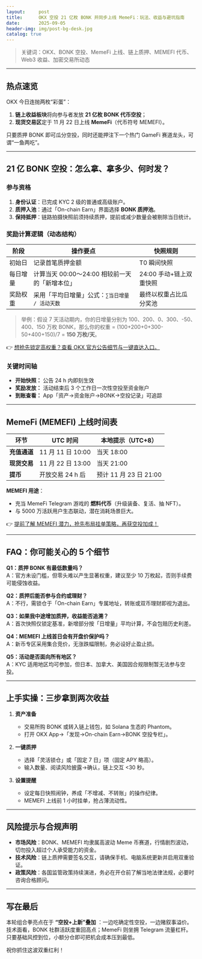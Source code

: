 ```yaml
---
layout:     post
title:      OKX 空投 21 亿枚 BONK 并同步上线 MemeFi：玩法、收益与避坑指南
date:       2025-09-05
header-img: img/post-bg-desk.jpg
catalog: true
---
```


> 关键词：OKX、BONK 空投、MemeFi 上线、链上质押、MEMEFI 代币、Web3 收益、加密交易所动态

---

## 热点速览

OKX 今日连抛两枚“彩蛋”：  
1. **链上收益板块**将向参与者发放 **21 亿枚 BONK 代币空投**；  
2. **现货交易区**定于 11 月 22 日上线 **MemeFi**（代币符号 MEMEFI）。  

只要质押 BONK 即可瓜分空投，同时还能押注下一个热门 GameFi 赛道龙头，可谓“一鱼两吃”。

---

## 21 亿 BONK 空投：怎么拿、拿多少、何时发？

### 参与资格

1. **身份认证**：已完成 KYC 2 级的普通或高级账户。  
2. **质押入池**：通过「On-chain Earn」界面选择 **BONK 质押池**。  
3. **保持抵押**：链路拍摄快照前须持续质押，提前或减少数量会被剔除当日统计。

### 奖励计算逻辑（动态结构）

| 阶段 | 操作要点 | 快照规则 |
|---|---|---|
| 初始日 | 记录首笔质押金额 | T0 瞬间快照 |
| 每日增量 | 计算当天 00:00～24:00 相较前一天的「新增本位」 | 24:00 手动+链上双重快照 |
| 奖励权重 | 采用「平均日增量」公式：`∑当日增量 / 活动天数` | 最终以权重占比瓜分奖池 |

> 举例：假设 7 天活动期内，你的日增量分别为 100、200、0、300、-50、400、150 万枚 BONK，那么你的权重 = (100+200+0+300-50+400+150)/7 = **150 万枚/天**。  

👉 [想抢先锁定高权重？查看 OKX 官方公告细节与一键直达入口。](https://okxdog.com/)

### 关键时间轴

- **开始快照：** 公告 24 h 内即刻生效  
- **奖励发放：** 活动结束后 3 个工作日一次性空投至资金账户  
- **到账查看：** App「资产→资金账户→BONK→空投记录」可追踪

---

## MemeFi (MEMEFI) 上线时间表

| 环节 | UTC 时间 | 本地提示（UTC+8） |
|---|---|--|
| **充值通道** | 11 月 11 日 10:00 | 当天 18:00 |
| **现货交易** | 11 月 22 日 13:00 | 当天 21:00 |
| **提币** | 开放交易 24 h 后 | 预计 11 月 23 日 21:00 |

**MEMEFI 用途**：  
- 充当 MemeFi Telegram 游戏的 **燃料代币**（升级装备、复活、抽 NFT）。  
- 与 5000 万活跃用户生态联动，潜在消耗场景巨大。

👉 [提前了解 MEMEFI 潜力，抢先布局挂单策略，再获空投加成！](https://okxdog.com/)

---

## FAQ：你可能关心的 5 个细节

**Q1：质押 BONK 有最低数量吗？**  
A：官方未设门槛，但零头难以产生显著权重，建议至少 10 万枚起，否则手续费可能侵蚀收益。

**Q2：质押后能否参与合约或理财？**  
A：不行，需锁仓于「On-chain Earn」专属地址，转账或双币理财即视为退出。

**Q3：如果我中途增加质押，收益能否追溯？**  
A：首次快照仅锁定基准，新增部分按「日增量」平均计算，不会包赔历史利差。

**Q4：MEMEFI 上线首日会有开盘价保护吗？**  
A：新币专区采用集合竞价，无涨跌幅限制，务必设好止盈止损。

**Q5：活动是否面向所有地区？**  
A：KYC 适用地区均可参加，但日本、加拿大、美国因合规限制暂无法参与空投。

---

## 上手实操：三步拿到两次收益

1. **资产准备**  
   - 交易所购 BONK 或转入链上钱包，如 Solana 生态的 Phantom。  
   - 打开 OKX App→「发现→On-chain Earn→BONK 空投专栏」。  

2. **一键质押**  
   - 选择「灵活锁仓」或「固定 7 日」项（固定 APY 略高）。  
   - 输入数量、阅读风险披露→确认，链上交互 <30 秒。  

3. **设置提醒**  
   - 设定每日快照闹钟，养成「不增减、不转账」的操作纪律。  
   - MEMEFI 上线前 1 小时挂单，抢占薄流动性。

---

## 风险提示与合规声明

- **市场风险**：BONK、MEMEFI 均隶属高波动 Meme 币赛道，行情剧烈波动，切勿投入超过个人承受能力的资金。  
- **技术风险**：链上质押需要签名交互，请确保手机、电脑系统更新并启用双重验证。  
- **政策风险**：各国监管政策持续演进，务必在开仓前了解当地法律法规，必要时咨询合格顾问。  

---

## 写在最后

本轮组合拳亮点在于 **“空投+上新”叠加** ：一边吃确定性空投，一边赌叙事溢价。技术面看，BONK 社群活跃度重回高点；MemeFi 则坐拥 Telegram 流量杠杆。只要基础风控到位，小额分仓即可把机会成本压到最低。  

祝你抓住这波双重红利！
